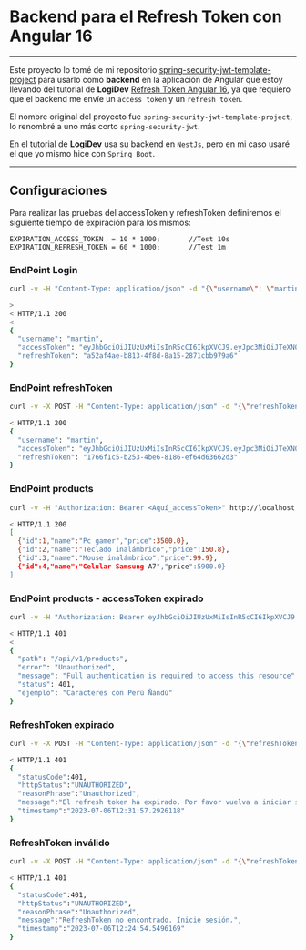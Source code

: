 # Backend para el Refresh Token con Angular 16

---

Este proyecto lo tomé de mi repositorio
[spring-security-jwt-template-project](https://github.com/magadiflo/spring-security-jwt-template-project.git) para
usarlo como **backend** en la aplicación de Angular que estoy llevando del tutorial de **LogiDev**
[Refresh Token Angular 16](https://www.youtube.com/watch?v=aolGFrOPkVk),
ya que requiero que el backend me envíe un `access token` y un `refresh token`.

El nombre original del proyecto fue `spring-security-jwt-template-project`, lo renombré a uno más
corto `spring-security-jwt`.

En el tutorial de **LogiDev** usa su backend en `NestJs`, pero en mi caso usaré el que yo mismo hice con `Spring Boot`.

---

## Configuraciones

Para realizar las pruebas del accessToken y refreshToken definiremos el siguiente tiempo de expiración para los mismos:

````
EXPIRATION_ACCESS_TOKEN  = 10 * 1000;       //Test 10s
EXPIRATION_REFRESH_TOKEN = 60 * 1000;       //Test 1m
````

### EndPoint Login

````bash
curl -v -H "Content-Type: application/json" -d "{\"username\": \"martin\", \"password\": \"12345\"}" http://localhost:8080/api/v1/auth/login | jq

>
< HTTP/1.1 200
<
{
  "username": "martin",
  "accessToken": "eyJhbGciOiJIUzUxMiIsInR5cCI6IkpXVCJ9.eyJpc3MiOiJTeXN0ZW0iLCJhdWQiOlsiVXNlciIsIk1hbmFnYW1lbnQiLCJQb3J0YWwiXSwiaWF0IjoxNjk0MTIwNTMxLCJzdWIiOiJtYXJ0aW4iLCJhdXRob3JpdGllcyI6WyJST0xFX1NVUEVSX0FETUlOIl0sImV4cCI6MTY5NDEyMDUzNn0.d59CXuv60MfVlis5GG2i2X4RiYbZzUYrV58NdFKPZ4Hz6tAha0d2Sl1nU-XYfuIo8FUiANGF5rAGKST7g5MuvA",
  "refreshToken": "a52af4ae-b813-4f8d-8a15-2871cbb979a6"
}
````

### EndPoint refreshToken

````bash
curl -v -X POST -H "Content-Type: application/json" -d "{\"refreshToken\": \"1766f1c5-b253-4be6-8186-ef64d63662d3\"}" http://localhost:8080/api/v1/auth/refresh-token | jq

< HTTP/1.1 200
{
  "username": "martin",
  "accessToken": "eyJhbGciOiJIUzUxMiIsInR5cCI6IkpXVCJ9.eyJpc3MiOiJTeXN0ZW0iLCJhdWQiOlsiVXNlciIsIk1hbmFnYW1lbnQiLCJQb3J0YWwiXSwiaWF0IjoxNjk0MTIwNzA0LCJzdWIiOiJtYXJ0aW4iLCJhdXRob3JpdGllcyI6WyJST0xFX1NVUEVSX0FETUlOIl0sImV4cCI6MTY5NDEyMDcwOX0.oJKyOKQSHukgBWIQxTVwtXkUXRkkXp7r2G6pBWnwv4cRrv2CjSdVklvRXKdUOQ-qBZmjakaV5Reg61NP3k9TnA",
  "refreshToken": "1766f1c5-b253-4be6-8186-ef64d63662d3"
}
````

### EndPoint products

````bash
curl -v -H "Authorization: Bearer <Aquí_accessToken>" http://localhost:8080/api/v1/products | jq

< HTTP/1.1 200
[
  {"id":1,"name":"Pc gamer","price":3500.0},
  {"id":2,"name":"Teclado inalámbrico","price":150.8},
  {"id":3,"name":"Mouse inalámbrico","price":99.9},
  {"id":4,"name":"Celular Samsung A7","price":5900.0}
]
````

### EndPoint products - accessToken expirado

````bash
curl -v -H "Authorization: Bearer eyJhbGciOiJIUzUxMiIsInR5cCI6IkpXVCJ9.eyJpc3MiOiJTeXN0ZW0iLCJhdWQiOlsiVXNlciIsIk1hbmFnYW1lbnQiLCJQb3J0YWwiXSwiaWF0IjoxNjk0MTIxNTY1LCJzdWIiOiJtYXJ0aW4iLCJhdXRob3JpdGllcyI6WyJST0xFX1NVUEVSX0FETUlOIl0sImV4cCI6MTY5NDEyMTU3MH0.iOC0BpG4q_V1muvKTx8i_D0DdLIdbrfGw99z_0IzI-DlS6gZ9GOq4iS4uw3navgAMccYd-A6ZUw9NLZYBDBWOg" http://localhost:8080/api/v1/products | jq

< HTTP/1.1 401
<
{
  "path": "/api/v1/products",
  "error": "Unauthorized",
  "message": "Full authentication is required to access this resource",
  "status": 401,
  "ejemplo": "Caracteres con Perú Ñandú"
}
````

### RefreshToken expirado

````bash
curl -v -X POST -H "Content-Type: application/json" -d "{\"refreshToken\": \"04f73a70-d669-45cc-b972-5b7091ef09b4\"}" http://localhost:8080/api/v1/auth/refresh-token | jq

< HTTP/1.1 401
{
  "statusCode":401,
  "httpStatus":"UNAUTHORIZED",
  "reasonPhrase":"Unauthorized",
  "message":"El refresh token ha expirado. Por favor vuelva a iniciar sesión.",
  "timestamp":"2023-07-06T12:31:57.2926118"
}
````

### RefreshToken inválido

````bash
curl -v -X POST -H "Content-Type: application/json" -d "{\"refreshToken\": \"350b9d96-1258-4896-b35c-c833cfa12f41\"}" http://localhost:8080/api/v1/auth/refresh-token | jq

< HTTP/1.1 401
{
  "statusCode":401,
  "httpStatus":"UNAUTHORIZED",
  "reasonPhrase":"Unauthorized",
  "message":"RefreshToken no encontrado. Inicie sesión.",
  "timestamp":"2023-07-06T12:24:54.5496169"
}
````
